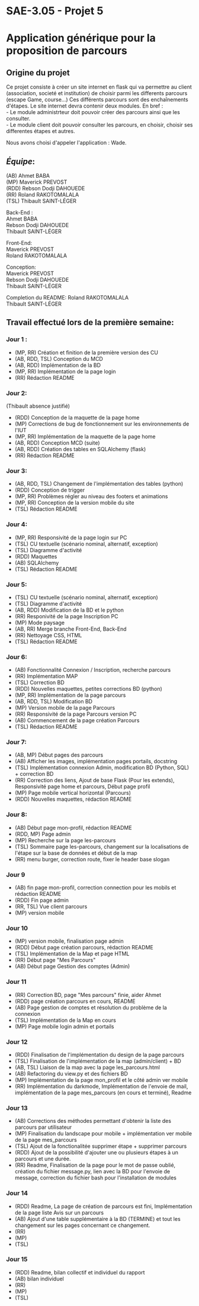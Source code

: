 # SAE-3.05 - Projet 5

# Application générique pour la proposition de parcours

## Origine du projet
  Ce projet consiste à créer un site internet en flask qui va permettre au client (association, societé et institution) de choisir parmi les differents parcours (escape Game, course...)
  Ces différents parcours sont des enchaînements d'étapes.
  Le site internet devra contenir deux modules.
  En bref :  
    - Le module administrteur doit pouvoir créer des parcours ainsi que les consulter.  
    - Le module client doit pouvoir consulter les parcours, en choisir, choisir ses differentes étapes et autres.  
  
Nous avons choisi d'appeler l'application : Wade.  
  
## **_Équipe_**:
(AB) Ahmet BABA  
(MP) Maverick PREVOST  
(RDD) Rebson Dodji DAHOUEDE  
(RR) Roland RAKOTOMALALA  
(TSL) Thibault SAINT-LÉGER  

Back-End :  
Ahmet BABA  
Rebson Dodji DAHOUEDE  
Thibault SAINT-LÉGER

Front-End:  
Maverick PREVOST  
Roland RAKOTOMALALA  

Conception:  
Maverick PREVOST  
Rebson Dodji DAHOUEDE  
Thibault SAINT-LÉGER  

Completion du README:
Roland RAKOTOMALALA  
Thibault SAINT-LÉGER  

## **Travail effectué lors de la première semaine**:
### Jour 1 :
  - (MP, RR) Création et finition de la première version des CU
  - (AB, RDD, TSL) Conception du MCD
  - (AB, RDD) Implémentation de la BD
  - (MP, RR) Implémentation de la page login
  - (RR) Rédaction README

### Jour 2:
 (Thibault absence justifié)
  - (RDD) Conception de la maquette de la page home
  - (MP) Corrections de bug de fonctionnement sur les environnements de l'IUT
  - (MP, RR) Implémentation de la maquette de la page home
  - (AB, RDD) Conception MCD (suite)
  - (AB, RDD) Création des tables en SQLAlchemy (flask)
  - (RR) Rédaction README

### Jour 3:
  - (AB, RDD, TSL) Changement de l'implémentation des tables (python)
  - (RDD) Conception de trigger
  - (MP, RR) Problèmes régler au niveau des footers et animations
  - (MP, RR) Conception de la version mobile du site
  - (TSL) Rédaction README

### Jour 4:
  - (MP, RR) Responsivité de la page login sur PC
  - (TSL) CU textuelle (scénario nominal, alternatif, exception)
  - (TSL) Diagramme d'activité
  - (RDD) Maquettes
  - (AB) SQLAlchemy
  - (TSL) Rédaction README

### Jour 5:
  - (TSL) CU textuelle (scénario nominal, alternatif, exception)
  - (TSL) Diagramme d'activité
  - (AB, RDD) Modification de la BD et le python
  - (RR) Responivité de la page Inscription PC
  - (MP) Mode paysage
  - (AB, RR) Merge branche Front-End, Back-End
  - (RR) Nettoyage CSS, HTML
  - (TSL) Rédaction README

### Jour 6: 
  - (AB) Fonctionnalité Connexion / Inscription, recherche parcours
  - (RR) Implémentation MAP
  - (TSL) Correction BD
  - (RDD) Nouvelles maquettes, petites corrections BD (python)
  - (MP, RR) Implémentation de la page parcours
  - (AB, RDD, TSL) Modification BD
  - (MP) Version mobile de la page Parcours
  - (RR) Responsivité de la page Parcours version PC
  - (AB) Commencement de la page création Parcours
  - (TSL) Rédaction README

### Jour 7:
  - (AB, MP) Début pages des parcours 
  - (AB) Afficher les images, implémentation pages portails, docstring
  - (TSL) Implémentation connexion Admin, modification BD (Python, SQL) + correction BD
  - (RR) Correction des liens, Ajout de base Flask (Pour les extends), Responsivité page home et parcours, Début page profil
  - (MP) Page mobile vertical horizontal (Parcours)
  - (RDD) Nouvelles maquettes, rédaction README

### Jour 8:
  - (AB) Début page mon-profil, rédaction README
  - (RDD, MP) Page admin
  - (MP) Recherche sur la page les-parcours
  - (TSL) Sommaire page les-parcours, changement sur la localisations de l'étape sur la base de données et début de la map
  - (RR) menu burger, correction route, fixer le header base slogan

### Jour 9
  - (AB) fin page mon-profil, correction connection pour les mobils et rédaction README
  - (RDD) Fin page admin
  - (RR, TSL) Vue client parcours
  - (MP) version mobile

### Jour 10
  - (MP) version mobile, finalisation page admin
  - (RDD) Début page création parcours, rédaction README
  - (TSL) Implémentation de la Map et page HTML
  - (RR) Début page "Mes Parcours"
  - (AB) Début page Gestion des comptes (Admin)
### Jour 11
  - (RR) Correction BD, page "Mes parcours" finie, aider Ahmet
  - (RDD) page création parcours en cours, README
  - (AB) Page gestion de comptes et résolution du problème de la connexion
  - (TSL) Implémentation de la Map en cours
  - (MP) Page mobile login admin et portails
### Jour 12
  - (RDD) Finalisation de l'implémentation du design de la page parcours
  - (TSL) Finalisation de l'implémentation de la map (admin/client) + BD
  - (AB, TSL) Liaison de la map avec la page les_parcours.html
  - (AB) Refactoring du view.py et des fichiers BD
  - (MP) Implémentation de la page mon_profil et le côté admin ver mobile
  - (RR) Implémentation du darkmode, Implémentation de l'envoie de mail,  implémentation de la page mes_parcours (en cours et terminé), Readme
### Jour 13
  - (AB) Corrections des méthodes permettant d'obtenir la liste des parcours par utilisateur
  - (MP) Finalisation du landscape pour mobile + implémentation ver mobile de la page mes_parcours
  - (TSL) Ajout de la fonctionalitée supprimer étape + supprimer parcours
  - (RDD) Ajout de la possibilité d'ajouter une ou plusieurs étapes à un parcours et une durée.
  - (RR) Readme, Finalisation de la page pour le mot de passe oublié, création du fichier message.py, lien avec la BD pour l'envoie de message, correction du fichier bash pour l'installation de modules
### Jour 14
  - (RDD) Readme, La page de création de parcours est fini, Implémentation de la page liste Avis sur un parcours
  - (AB) Ajout d'une table supplémentaire à la BD (TERMINE) et tout les changement sur les pages concernant ce changement.
  - (RR)
  - (MP)
  - (TSL)
### Jour 15
  - (RDD) Readme, bilan collectif et individuel du rapport
  - (AB) bilan individuel
  - (RR)
  - (MP)
  - (TSL)
